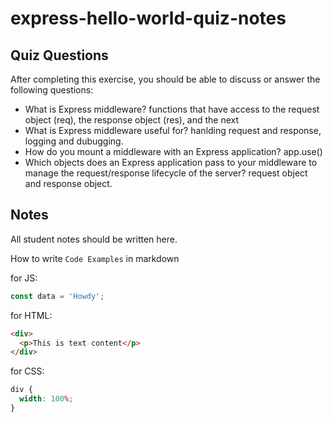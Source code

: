 # express-hello-world-quiz-notes

## Quiz Questions

After completing this exercise, you should be able to discuss or answer the following questions:

- What is Express middleware?
  functions that have access to the request object (req), the response object (res), and the next
- What is Express middleware useful for?
  hanlding request and response, logging and dubugging.
- How do you mount a middleware with an Express application?
  app.use()
- Which objects does an Express application pass to your middleware to manage the request/response lifecycle of the server?
  request object and response object.

## Notes

All student notes should be written here.

How to write `Code Examples` in markdown

for JS:

```javascript
const data = 'Howdy';
```

for HTML:

```html
<div>
  <p>This is text content</p>
</div>
```

for CSS:

```css
div {
  width: 100%;
}
```
